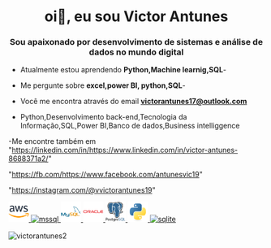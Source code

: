 <h1 align="center">oi👋, eu sou Victor Antunes</h1><h3 align="center">
Sou apaixonado por desenvolvimento de sistemas e análise de dados no mundo digital</h3>

- Atualmente estou aprendendo **Python,Machine learnig,SQL**- 
- Me pergunte sobre **excel,power BI, python,SQL**- 
- Você me encontra através do email **victorantunes17@outlook.com**





- Python,Desenvolvimento back-end,Tecnologia da Informação,SQL,Power BI,Banco de dados,Business intelliggence

-Me encontre também em 
"https://linkedin.com/in/https://www.linkedin.com/in/victor-antunes-8688371a2/"

  "https://fb.com/https://www.facebook.com/antunesvic19"

  "https://instagram.com/@vvictorantunes19" 


<a href="https://aws.amazon.com" target="_blank" rel="noreferrer"> <img src="https://raw.githubusercontent.com/devicons/devicon/master/icons/amazonwebservices/amazonwebservices-original-wordmark.svg" alt="aws" width="40" height="40"/> </a> <a href="https://www.microsoft.com/en-us/sql-server" target="_blank" rel="noreferrer"> <img src="https://www.svgrepo.com/show/303229/microsoft-sql-server-logo.svg" alt="mssql" width="40" height="40"/> </a> <a href="https://www.mysql.com/" target="_blank" rel="noreferrer"> <img src="https://raw.githubusercontent.com/devicons/devicon/master/icons/mysql/mysql-original-wordmark.svg" alt="mysql" width="40" height="40"/> </a> <a href="https://www.oracle.com/" target="_blank" rel="noreferrer"> <img src="https://raw.githubusercontent.com/devicons/devicon/master/icons/oracle/oracle-original.svg" alt="oracle" width="40" height="40"/> </a> <a href="https://www.postgresql.org" target="_blank" rel="noreferrer"> <img src="https://raw.githubusercontent.com/devicons/devicon/master/icons/postgresql/postgresql-original-wordmark.svg" alt="postgresql" width="40" height="40"/> </a> <a href="https://www.python.org" target="_blank" rel="noreferrer"> <img src="https://raw.githubusercontent.com/devicons/devicon/master/icons/python/python-original.svg" alt="python" width="40" height="40"/> </a> <a href="https://www.sqlite.org/" target="_blank" rel="noreferrer"> <img src="https://www.vectorlogo.zone/logos/sqlite/sqlite-icon.svg" alt="sqlite" width="40" height="40"/> </a> </p>

<p><img align="center" src="https://github-readme-stats.vercel.app/api/top-langs?username=victorantunes2&show_icons=true&locale=en&layout=compact" alt="victorantunes2" /></p>


<!---
- 👋 Hi, I’m @VictorAntunes2
- 👀 I’m interested in ...
- 🌱 I’m currently learning ...
- 💞️ I’m looking to collaborate on ...
- 📫 How to reach me ...


VictorAntunes2/VictorAntunes2 is a ✨ special ✨ repository because its `README.md` (this file) appears on your GitHub profile.
You can click the Preview link to take a look at your changes.
--->
